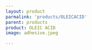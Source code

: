 ```yaml
---
layout: product
parmalink: 'products/OLEICACID'
parent: products
product: OLEIC ACID 
image: adhesive.jpeg

---
```


